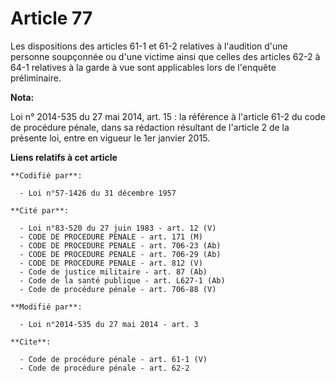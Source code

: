 # Article 77

Les dispositions des articles 61-1 et 61-2 relatives à l'audition d'une personne soupçonnée ou d'une victime ainsi que celles
des articles 62-2 à 64-1 relatives à la garde à vue sont applicables lors de l'enquête préliminaire.

**Nota:**

Loi n° 2014-535 du 27 mai 2014, art. 15 : la référence à l'article 61-2 du code de procédure pénale, dans sa rédaction
résultant de l'article 2 de la présente loi, entre en vigueur le 1er janvier 2015.

**Liens relatifs à cet article**

	**Codifié par**:

	  - Loi n°57-1426 du 31 décembre 1957

	**Cité par**:

	  - Loi n°83-520 du 27 juin 1983 - art. 12 (V)
	  - CODE DE PROCEDURE PENALE - art. 171 (M)
	  - CODE DE PROCEDURE PENALE - art. 706-23 (Ab)
	  - CODE DE PROCEDURE PENALE - art. 706-29 (Ab)
	  - CODE DE PROCEDURE PENALE - art. 812 (V)
	  - Code de justice militaire - art. 87 (Ab)
	  - Code de la santé publique - art. L627-1 (Ab)
	  - Code de procédure pénale - art. 706-88 (V)

	**Modifié par**:

	  - Loi n°2014-535 du 27 mai 2014 - art. 3

	**Cite**:

	  - Code de procédure pénale - art. 61-1 (V)
	  - Code de procédure pénale - art. 62-2
